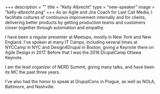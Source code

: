 +++
description = ""
title = "Kelly Albrecht"
type = "new-speaker"
image = "kelly-albrecht.png"
+++
As an Agile and Jira Coach for Last Call Media, I facilitate cultures of continuous improvement internally and for clients, delivering better products by getting production teams and customers closer together through automation and empathy.

I have been a regular presenter at Meetups, mostly in New York and New England. I've spoken at many IT Camps, including several times at NYCCamp in NYC and Design4Drupal in Boston, giving a Keynote there on Agile Design in 2017. Before that I was the 2016 DrupalCamp Ottawa Keynote.

I am the lead organizer of NERD Summit, giving many talks, and have been its MC the past three years.

I've also had the honor to speak at DrupalCons in Prague, as well as NOLA, Baltimore, and Nashville.